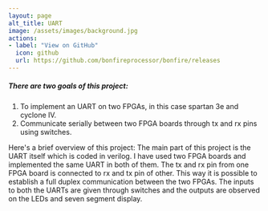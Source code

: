 ```yaml
---
layout: page
alt_title: UART
image: /assets/images/background.jpg
actions:
- label: "View on GitHub"
  icon: github
  url: https://github.com/bonfireprocessor/bonfire/releases
---
```



##### There are two goals of this project:
1. To implement an UART on two FPGAs, in this case spartan 3e and cyclone IV.
2. Communicate serially between two FPGA boards through tx and rx pins using switches.

Here's a brief overview of this project:
The main part of this project is the UART itself which is coded in verilog. I have used two FPGA boards and implemented the same UART in both of them. The tx and rx pin from one FPGA board is connected to rx and tx pin of other. This way it is possible to establish a full duplex communication between the two FPGAs. The inputs to both the UARTs are given through switches and the outputs are observed on the LEDs and seven segment display. 

